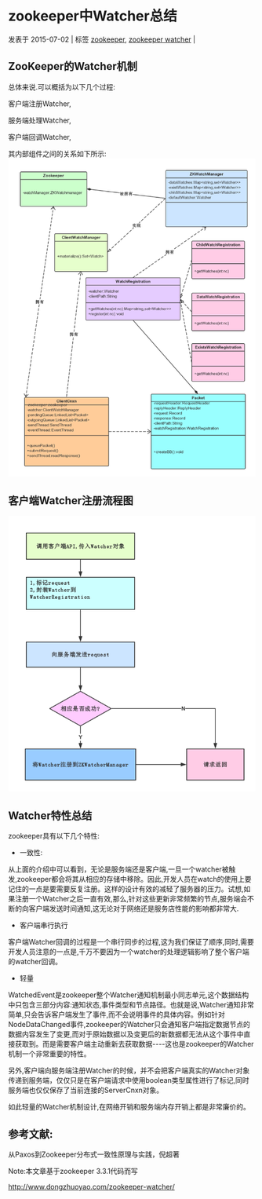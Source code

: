 # zookeeper中Watcher总结

发表于 2015-07-02   |   标签 [zookeeper](http://www.dongzhuoyao.com/tag/zookeeper/), [zookeeper watcher](http://www.dongzhuoyao.com/tag/zookeeper-watcher/)   |  

## ZooKeeper的Watcher机制

总体来说.可以概括为以下几个过程:

客户端注册Watcher,

服务端处理Watcher,

客户端回调Watcher,

其内部组件之间的关系如下所示:[![img](./image-201710302149/zookeeper-watcher-uml.png)](./image-201710302149/zookeeper-watcher-uml.png)

## 客户端Watcher注册流程图

[![img](./image-201710302149/zookeeper-watcher-register.png)](./image-201710302149/zookeeper-watcher-register.png)

## Watcher特性总结

zookeeper具有以下几个特性:

- 一致性:

从上面的介绍中可以看到，无论是服务端还是客户端,一旦一个watcher被触发,zookeeper都会将其从相应的存储中移除。因此,开发人员在watch的使用上要记住的一点是要需要反复注册。这样的设计有效的减轻了服务器的压力。试想,如果注册一个Watcher之后一直有效,那么,针对这些更新非常频繁的节点,服务端会不断的向客户端发送时间通知,这无论对于网络还是服务店性能的影响都非常大.

- 客户端串行执行

客户端Watcher回调的过程是一个串行同步的过程,这为我们保证了顺序,同时,需要开发人员注意的一点是,千万不要因为一个watcher的处理逻辑影响了整个客户端的watcher回调。

- 轻量

WatchedEvent是zookeeper整个Watcher通知机制最小同志单元,这个数据结构中只包含三部分内容:通知状态,事件类型和节点路径。也就是说,Watcher通知非常简单,只会告诉客户端发生了事件,而不会说明事件的具体内容。例如针对NodeDataChanged事件,zookeeper的Watcher只会通知客户端指定数据节点的数据内容发生了变更,而对于原始数据以及变更后的新数据都无法从这个事件中直接获取到。而是需要客户端主动重新去获取数据----这也是zookeeper的Watcher机制一个非常重要的特性。







另外,客户端向服务端注册Watcher的时候，并不会把客户端真实的Watcher对象传递到服务端，仅仅只是在客户端请求中使用boolean类型属性进行了标记,同时服务端也仅仅保存了当前连接的ServerCnxn对象。

如此轻量的Watcher机制设计,在网络开销和服务端内存开销上都是非常廉价的。

## 参考文献:

从Paxos到Zookeeper分布式一致性原理与实践，倪超著

Note:本文章基于zookeeper 3.3.1代码而写





http://www.dongzhuoyao.com/zookeeper-watcher/